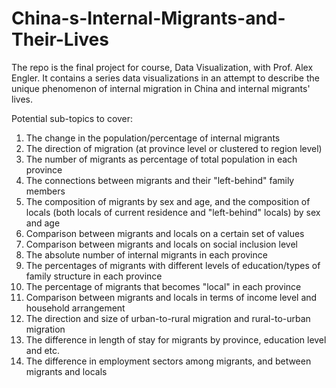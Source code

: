 # China-s-Internal-Migrants-and-Their-Lives
The repo is the final project for course, Data Visualization, with Prof. Alex Engler. It contains a series data visualizations in an attempt to describe the unique phenomenon of internal migration in China and internal migrants' lives. 


Potential sub-topics to cover:
1. The change in the population/percentage of internal migrants 
2. The direction of migration (at province level or clustered to region level) 
3. The number of migrants as percentage of total population in each province 
4. The connections between migrants and their "left-behind" family members 
5. The composition of migrants by sex and age, and the composition of locals (both locals of current residence and "left-behind" locals) by sex and age 
6. Comparison between migrants and locals on a certain set of values 
7. Comparison between migrants and locals on social inclusion level 
8. The absolute number of internal migrants in each province 
9. The percentages of migrants with different levels of education/types of family structure in each province
10. The percentage of migrants that becomes "local" in each province
11. Comparison between migrants and locals in terms of income level and household arrangement
12. The direction and size of urban-to-rural migration and rural-to-urban migration
13. The difference in length of stay for migrants by province, education level and etc.
14. The difference in employment sectors among migrants, and between migrants and locals
